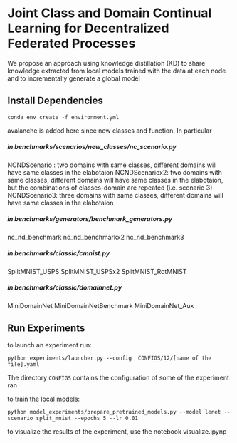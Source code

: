 # Joint Class and Domain Continual Learning for Decentralized Federated Processes

We propose an approach using  knowledge distillation (KD) to share knowledge extracted from local models trained with the data at each node and to incrementally generate a global model



## Install Dependencies
```
conda env create -f environment.yml
```
avalanche is added here since new classes and function. In particular

##### in benchmarks/scenarios/new_classes/nc_scenario.py
NCNDScenario : two domains with same classes, different domains will have same classes in the elabotaion
NCNDScenariox2: two domains with same classes, different domains will have same classes in the elabotaion, but the combinations of classes-domain are repeated (i.e. scenario 3)
NCNDScenario3: three domains with same classes, different domains will have same classes in the elabotaion


##### in benchmarks/generators/benchmark_generators.py
nc_nd_benchmark
nc_nd_benchmarkx2
nc_nd_benchmark3

##### in benchmarks/classic/cmnist.py
SplitMNIST_USPS
SplitMNIST_USPSx2
SplitMNIST_RotMNIST

##### in benchmarks/classic/domainnet.py
MiniDomainNet
MiniDomainNetBenchmark
MiniDomainNet_Aux

## Run Experiments
to launch an experiment run:
```
python experiments/launcher.py --config  CONFIGS/12/[name of the file].yaml
```
The directory `CONFIGS` contains the configuration of some of the experiment ran


to train the local models:
```
python model_experiments/prepare_pretrained_models.py --model lenet --scenario split_mnist --epochs 5 --lr 0.01
```

to visualize the results of the experiment, use the notebook visualize.ipynp